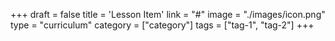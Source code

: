 +++
draft = false
title = 'Lesson Item'
link = "#"
image = "./images/icon.png"
type = "curriculum"
category = ["category"]
tags = ["tag-1", "tag-2"]
+++